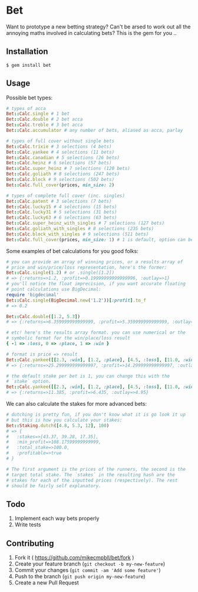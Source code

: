 # Bet

Want to prototype a new betting strategy? Can't be arsed to work out all the annoying maths involved in calculating bets? This is the gem for you ..

## Installation

    $ gem install bet

## Usage

Possible bet types:

```ruby
# types of acca
Bet::Calc.single # 1 bet
Bet::Calc.double # 2 bet acca
Bet::Calc.treble # 3 bet acca
Bet::Calc.accumulator # any number of bets, aliased as acca, parlay

# types of full cover without single bets
Bet::Calc.trixie # 3 selections (4 bets)
Bet::Calc.yankee # 4 selections (11 bets)
Bet::Calc.canadian # 5 selections (26 bets)
Bet::Calc.heinz # 6 selections (57 bets)
Bet::Calc.super_heinz # 7 selections (120 bets)
Bet::Calc.goliath # 8 selections (247 bets)
Bet::Calc.block # 9 selections (502 bets)
Bet::Calc.full_cover(prices, min_size: 2)

# types of complete full cover (inc. singles)
Bet::Calc.patent # 3 selections (7 bets)
Bet::Calc.lucky15 # 4 selections (15 bets)
Bet::Calc.lucky31 # 5 selections (31 bets)
Bet::Calc.lucky63 # 6 selections (63 bets)
Bet::Calc.super_heinz_with_singles # 7 selections (127 bets)
Bet::Calc.goliath_with_singles # 8 selections (235 bets)
Bet::Calc.block_with_singles # 9 selections (511 bets)
Bet::Calc.full_cover(prices, min_size: 1) # 1 is default, option can be omitted
```

Some examples of bet calculations for you good folks:

```ruby
# you can provide an array of winning prices, or a results array of
# price and win/price/loss representation, here's the former:
Bet::Calc.single(1.2) # or .single([1.2])
# => {:returns=>1.2, :profit=>0.19999999999999996, :outlay=>1}
# you'll notice the float imprecision, if you want accurate floating
# point calculations use BigDecimal:
require 'bigdecimal'
Bet::Calc.single(BigDecimal.new('1.2'))[:profit].to_f
# => 0.2

Bet::Calc.double([1.2, 5.3])
# => {:returns=>6.359999999999999, :profit=>5.359999999999999, :outlay=>1}

# etc! here's the results array format. you can use numerical or the
# symbolic format for the win/place/loss result
{ -1 => :loss, 0 => :place, 1 => :win }

# format is price => result
Bet::Calc.yankee([[2.3, :win], [1.2, :place], [4.5, :loss], [11.0, :win]])
# => {:returns=>25.299999999999997, :profit=>14.299999999999997, :outlay=>11}

# the default stake per bet is 1, you can change this with the
# `stake` option.
Bet::Calc.yankee([[2.3, :win], [1.2, :place], [4.5, :loss], [11.0, :win]], stake: 0.45)
# => {:returns=>11.385, :profit=>6.435, :outlay=>4.95}
```

We can also calculate the stakes for more advanced bets:

```ruby
# dutching is pretty fun, if you don't know what it is go look it up
# but this is how you calculate your stakes:
Bet::Staking.dutch([4.8, 5.3, 12], 100)
# => {
#   :stakes=>[43.37, 39.28, 17.35],
#   :min_profit=>108.17599999999999,
#   :total_stake=>100.0,
#   :profitable=>true
# }

# The first argument is the prices of the runners, the second is the
# target total stake. The `stakes` in the resulting hash are the
# stakes for each of the inputted prices (respectively). The rest
# should be fairly self explanatory.
```

## Todo

1. Implement each way bets properly
2. Write tests

## Contributing

1. Fork it ( https://github.com/mikecmpbll/bet/fork )
2. Create your feature branch (`git checkout -b my-new-feature`)
3. Commit your changes (`git commit -am 'Add some feature'`)
4. Push to the branch (`git push origin my-new-feature`)
5. Create a new Pull Request
